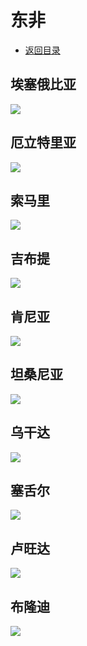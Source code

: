 # 东非
+ [返回目录](../README.md)
## 埃塞俄比亚
![](埃塞俄比亚.jfif)
## 厄立特里亚
![](厄立特里亚.jfif)
## 索马里
![](索马里.jfif)
## 吉布提
![](吉布提.jfif)
## 肯尼亚
![](肯尼亚.jfif)
## 坦桑尼亚
![](坦桑尼亚.jfif)
## 乌干达
![](乌干达.jfif)
## 塞舌尔
![](塞舌尔.jfif)
## 卢旺达
![](卢旺达.jfif)
## 布隆迪
![](布隆迪.jfif)